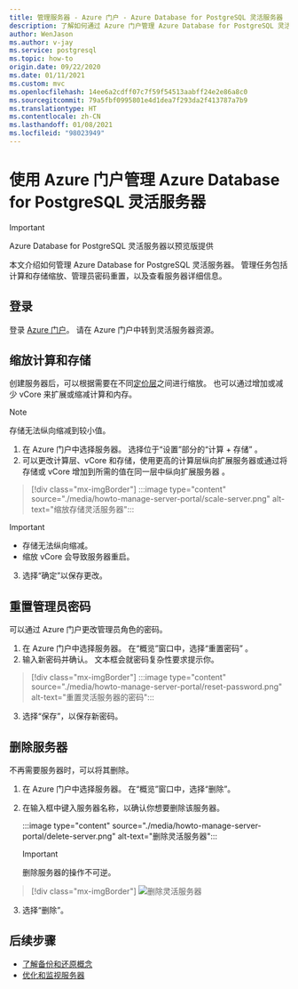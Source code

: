 ```yaml
---
title: 管理服务器 - Azure 门户 - Azure Database for PostgreSQL 灵活服务器
description: 了解如何通过 Azure 门户管理 Azure Database for PostgreSQL 灵活服务器。
author: WenJason
ms.author: v-jay
ms.service: postgresql
ms.topic: how-to
origin.date: 09/22/2020
ms.date: 01/11/2021
ms.custom: mvc
ms.openlocfilehash: 14ee6a2cdff07c7f59f54513aabff24e2e86a8c0
ms.sourcegitcommit: 79a5fbf0995801e4d1dea7f293da2f413787a7b9
ms.translationtype: HT
ms.contentlocale: zh-CN
ms.lasthandoff: 01/08/2021
ms.locfileid: "98023949"
---
```

# <a name="manage-an-azure-database-for-postgresql---flexible-server-using-the-azure-portal"></a>使用 Azure 门户管理 Azure Database for PostgreSQL 灵活服务器

> [!IMPORTANT]
> Azure Database for PostgreSQL 灵活服务器以预览版提供

本文介绍如何管理 Azure Database for PostgreSQL 灵活服务器。 管理任务包括计算和存储缩放、管理员密码重置，以及查看服务器详细信息。

## <a name="sign-in"></a>登录

登录 [Azure 门户](https://portal.azure.cn)。 请在 Azure 门户中转到灵活服务器资源。

## <a name="scale-compute-and-storage"></a>缩放计算和存储

创建服务器后，可以根据需要在不同[定价层](https://azure.cn/pricing/details/postgresql/)之间进行缩放。 也可以通过增加或减少 vCore 来扩展或缩减计算和内存。

> [!NOTE]
> 存储无法纵向缩减到较小值。

1. 在 Azure 门户中选择服务器。 选择位于“设置”部分的“计算 + 存储” 。
2. 可以更改计算层、vCore 和存储，使用更高的计算层纵向扩展服务器或通过将存储或 vCore 增加到所需的值在同一层中纵向扩展服务器  。

> [!div class="mx-imgBorder"]
> :::image type="content" source="./media/howto-manage-server-portal/scale-server.png" alt-text="缩放存储灵活服务器":::

> [!Important]
> - 存储无法纵向缩减。
> - 缩放 vCore 会导致服务器重启。

3. 选择“确定”以保存更改。 

## <a name="reset-admin-password"></a>重置管理员密码

可以通过 Azure 门户更改管理员角色的密码。

1. 在 Azure 门户中选择服务器。 在“概览”窗口中，选择“重置密码”   。
2. 输入新密码并确认。 文本框会就密码复杂性要求提示你。

> [!div class="mx-imgBorder"]
> :::image type="content" source="./media/howto-manage-server-portal/reset-password.png" alt-text="重置灵活服务器的密码":::

3. 选择“保存”，以保存新密码。

## <a name="delete-a-server"></a>删除服务器

不再需要服务器时，可以将其删除。

1. 在 Azure 门户中选择服务器。 在“概览”窗口中，选择“删除”。  
2. 在输入框中键入服务器名称，以确认你想要删除该服务器。

   :::image type="content" source="./media/howto-manage-server-portal/delete-server.png" alt-text="删除灵活服务器":::

   > [!IMPORTANT]
   > 删除服务器的操作不可逆。

  > [!div class="mx-imgBorder"]
  > ![删除灵活服务器](./media/howto-manage-server-portal/delete-server.png)  

3. 选择“删除”。

## <a name="next-steps"></a>后续步骤

- [了解备份和还原概念](concepts-backup-restore.md)
- [优化和监视服务器](concepts-monitoring.md)
